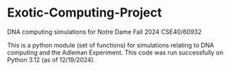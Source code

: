 # Exotic-Computing-Project
DNA computing simulations for Notre Dame Fall 2024 CSE40/60932

This is a python module (set of functions) for simulations relating to DNA computing and the Adleman Experiment.
This code was run successfully on Python 3.12 (as of 12/19/2024).
